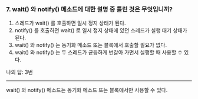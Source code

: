 ### 7. wait() 와 notify() 메소드에 대한 설명 중 틀린 것은 무엇입니끼?

1. 스레드가 wait() 를 호출하면 일시 정지 상태가 된다.
2. notify() 를 호출하면 wait() 로 일시 정지 상태에 있던 스레드가 실행 대기 상태가 된다.
3. wait() 와 notify() 는 동기화 메소드 또는 블록에서 호출할 필요가 없다.
4. wait() 와 notify() 는 두 스레드가 균등하게 번갈아 가면서 실행할 때 사용할 수 있다.

나의 답: 3번

---

wait() 와 notify() 메소드는 동기화 메소드 또는 블록에서만 사용할 수 있다.
